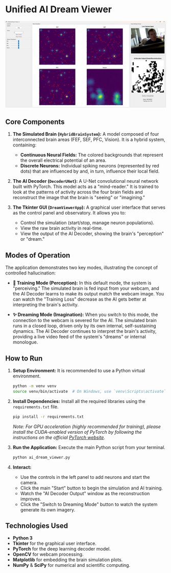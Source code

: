 # Unified AI Dream Viewer

![Screenshot of the Dream Viewer](image.png)

## Core Components

1.  **The Simulated Brain (`HybridBrainSystem`):** A model composed of four interconnected brain areas (FEF, SEF, PFC, Vision). It is a hybrid system, containing:
    * **Continuous Neural Fields:** The colored backgrounds that represent the overall electrical potential of an area.
    * **Discrete Neurons:** Individual spiking neurons (represented by red dots) that are influenced by and, in turn, influence their local field.

2.  **The AI Decoder (`DecoderUNet`):** A U-Net convolutional neural network built with PyTorch. This model acts as a "mind-reader." It is trained to look at the patterns of activity across the four brain fields and reconstruct the image that the brain is "seeing" or "imagining."

3.  **The Tkinter GUI (`DreamViewerApp`):** A graphical user interface that serves as the control panel and observatory. It allows you to:
    * Control the simulation (start/stop, manage neuron populations).
    * View the raw brain activity in real-time.
    * View the output of the AI Decoder, showing the brain's "perception" or "dream."

## Modes of Operation

The application demonstrates two key modes, illustrating the concept of controlled hallucination:

* **🧠 Training Mode (Perception):** In this default mode, the system is "perceiving." The simulated brain is fed input from your webcam, and the AI Decoder learns to make its output match the webcam image. You can watch the "Training Loss" decrease as the AI gets better at interpreting the brain's activity.

* **✨ Dreaming Mode (Imagination):** When you switch to this mode, the connection to the webcam is severed for the AI. The simulated brain runs in a closed loop, driven only by its own internal, self-sustaining dynamics. The AI Decoder continues to interpret the brain's activity, providing a live video feed of the system's "dreams" or internal monologue.

## How to Run

1.  **Setup Environment:**
    It is recommended to use a Python virtual environment.
    ```bash
    python -m venv venv
    source venv/bin/activate  # On Windows, use `venv\Scripts\activate`
    ```

2.  **Install Dependencies:**
    Install all the required libraries using the `requirements.txt` file.
    ```bash
    pip install -r requirements.txt
    ```
    *Note: For GPU acceleration (highly recommended for training), please install the CUDA-enabled version of PyTorch by following the instructions on the official [PyTorch website](https://pytorch.org/).*

3.  **Run the Application:**
    Execute the main Python script from your terminal.
    ```bash
    python ai_dream_viewer.py
    ```

4.  **Interact:**
    * Use the controls in the left panel to add neurons and start the camera.
    * Click the main "Start" button to begin the simulation and AI training.
    * Watch the "AI Decoder Output" window as the reconstruction improves.
    * Click the "Switch to Dreaming Mode" button to watch the system generate its own imagery.

## Technologies Used
* **Python 3**
* **Tkinter** for the graphical user interface.
* **PyTorch** for the deep learning decoder model.
* **OpenCV** for webcam processing.
* **Matplotlib** for embedding the brain simulation plots.
* **NumPy** & **SciPy** for numerical and scientific computing.
